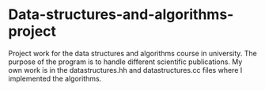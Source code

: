 # Data-structures-and-algorithms-project
Project work for the data structures and algorithms course in university. The purpose of the program is to handle different scientific publications. My own work is in the datastructures.hh and datastructures.cc files where I implemented the algorithms.
